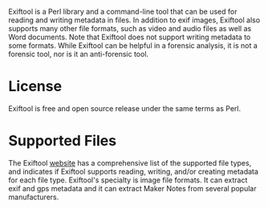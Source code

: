 Exiftool is a Perl library and a command-line tool that can be used for
reading and writing metadata in files. In addition to exif images,
Exiftool also supports many other file formats, such as video and audio
files as well as Word documents. Note that Exiftool does not support
writing metadata to some formats. While Exiftool can be helpful in a
forensic analysis, it is not a forensic tool, nor is it an anti-forensic
tool.

# License

Exiftool is free and open source release under the same terms as Perl.

# Supported Files

The Exiftool
[website](http://www.sno.phy.queensu.ca/~phil/exiftool/#supported) has a
comprehensive list of the supported file types, and indicates if
Exiftool supports reading, writing, and/or creating metadata for each
file type. Exiftool's specialty is image file formats. It can extract
exif and gps metadata and it can extract Maker Notes from several
popular manufacturers.